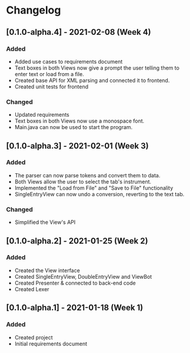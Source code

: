 # Changelog

## [0.1.0-alpha.4] - 2021-02-08 (Week 4)
### Added
 - Added use cases to requirements document
 - Text boxes in both Views now give a prompt the user telling them to enter text or load from a file.
 - Created base API for XML parsing and connected it to frontend.
 - Created unit tests for frontend

### Changed
 - Updated requirements
 - Text boxes in both Views now use a monospace font.
 - Main.java can now be used to start the program.

## [0.1.0-alpha.3] - 2021-02-01 (Week 3)
### Added
 - The parser can now parse tokens and convert them to data.
 - Both Views allow the user to select the tab's instrument.
 - Implemented the "Load from File" and "Save to File" functionality
 - SingleEntryView can now undo a conversion, reverting to the text tab.

### Changed
 - Simplified the View's API

## [0.1.0-alpha.2] - 2021-01-25 (Week 2)
### Added
 - Created the View interface
 - Created SingleEntryView, DoubleEntryView and ViewBot
 - Created Presenter & connected to back-end code
 - Created Lexer

## [0.1.0-alpha.1] - 2021-01-18 (Week 1)
### Added
 - Created project
 - Initial requirements document
